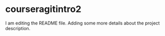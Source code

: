 # courseragitintro2
I am editing the README file. Adding some more details about the project description.
